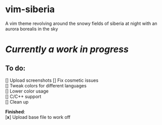 # vim-siberia
A vim theme revolving around the snowy fields of siberia at night with an aurora borealis in the sky 

# ***Currently a work in progress***  
  
## **To do**:
[] Upload screenshots
[] Fix cosmetic issues  
[] Tweak colors for different languages  
[] Lower color usage  
[] C/C++ support  
[] Clean up  
  
**Finished**:  
[**x**] Upload base file to work off
